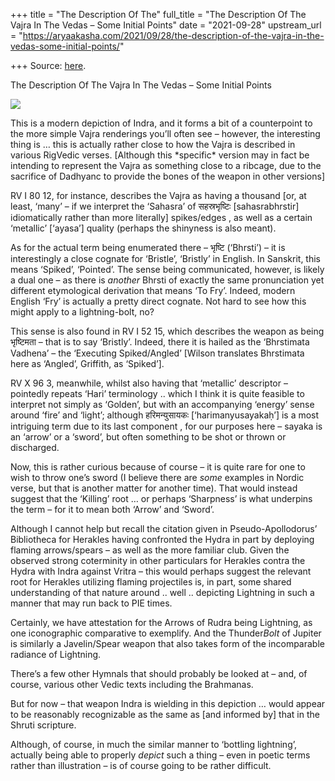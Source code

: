 +++
title = "The Description Of The"
full_title = "The Description Of The Vajra In The Vedas – Some Initial Points"
date = "2021-09-28"
upstream_url = "https://aryaakasha.com/2021/09/28/the-description-of-the-vajra-in-the-vedas-some-initial-points/"

+++
Source: [here](https://aryaakasha.com/2021/09/28/the-description-of-the-vajra-in-the-vedas-some-initial-points/).

The Description Of The Vajra In The Vedas – Some Initial Points

![](https://aryaakasha.files.wordpress.com/2021/09/243489895_10165609341515574_6961228661566633882_n.jpg?w=1023)

This is a modern depiction of Indra, and it forms a bit of a
counterpoint to the more simple Vajra renderings you’ll often see –
however, the interesting thing is … this is actually rather close to how
the Vajra is described in various RigVedic verses. \[Although this
\*specific\* version may in fact be intending to represent the Vajra as
something close to a ribcage, due to the sacrifice of Dadhyanc to
provide the bones of the weapon in other versions\]

RV I 80 12, for instance, describes the Vajra as having a thousand \[or,
at least, ‘many’ – if we interpret the ‘Sahasra’ of सहस्रभृष्टिः
\[sahasrabhrstir\] idiomatically rather than more literally\]
spikes/edges , as well as a certain ‘metallic’ \[‘ayasa’\] quality
(perhaps the shinyness is also meant).

As for the actual term being enumerated there – भृष्टि (‘Bhrsti’) – it
is interestingly a close cognate for ‘Bristle’, ‘Bristly’ in English. In
Sanskrit, this means ‘Spiked’, ‘Pointed’. The sense being communicated,
however, is likely a dual one – as there is *another* Bhrsti of exactly
the same pronunciation yet different etymological derivation that means
‘To Fry’. Indeed, modern English ‘Fry’ is actually a pretty direct
cognate. Not hard to see how this might apply to a lightning-bolt, no?

This sense is also found in RV I 52 15, which describes the weapon as
being भृष्टिमता – that is to say ‘Bristly’. Indeed, there it is hailed
as the ‘Bhrstimata Vadhena’ – the ‘Executing Spiked/Angled’ \[Wilson
translates Bhrstimata here as ‘Angled’, Griffith, as ‘Spiked’\].

RV X 96 3, meanwhile, whilst also having that ‘metallic’ descriptor –
pointedly repeats ‘Hari’ terminology .. which I think it is quite
feasible to interpret not simply as ‘Golden’, but with an accompanying
‘energy’ sense around ‘fire’ and ‘light’; although हरिमन्युसायकः
\[‘harimanyusayakaḥ’\] is a most intriguing term due to its last
component , for our purposes here – sayaka is an ‘arrow’ or a ‘sword’,
but often something to be shot or thrown or discharged.

Now, this is rather curious because of course – it is quite rare for one
to wish to throw one’s sword (I believe there are *some* examples in
Nordic verse, but that is another matter for another time). That would
instead suggest that the ‘Killing’ root … or perhaps ‘Sharpness’ is what
underpins the term – for it to mean both ‘Arrow’ and ‘Sword’.

Although I cannot help but recall the citation given in
Pseudo-Apollodorus’ Bibliotheca for Herakles having confronted the Hydra
in part by deploying flaming arrows/spears – as well as the more
familiar club. Given the observed strong coterminity in other
particulars for Herakles contra the Hydra with Indra against Vritra –
this would perhaps suggest the relevant root for Herakles utilizing
flaming projectiles is, in part, some shared understanding of that
nature around .. well .. depicting Lightning in such a manner that may
run back to PIE times.

Certainly, we have attestation for the Arrows of Rudra being Lightning,
as one iconographic comparative to exemplify. And the Thunder*Bolt* of
Jupiter is similarly a Javelin/Spear weapon that also takes form of the
incomparable radiance of Lightning.

There’s a few other Hymnals that should probably be looked at – and, of
course, various other Vedic texts including the Brahmanas.

But for now – that weapon Indra is wielding in this depiction … would
appear to be reasonably recognizable as the same as \[and informed by\]
that in the Shruti scripture.

Although, of course, in much the similar manner to ‘bottling lightning’,
actually being able to properly *depict* such a thing – even in poetic
terms rather than illustration – is of course going to be rather
difficult.
